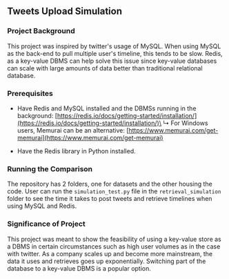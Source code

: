 ## Tweets Upload Simulation

### Project Background

This project was inspired by twitter's usage of MySQL. When using MySQL as the back-end to pull multiple user's timeline, this tends to be slow. 
Redis, as a key-value DBMS can help solve this issue since key-value databases can scale with large amounts of data better than traditional relational database. 

### Prerequisites

- Have Redis and MySQL installed and the DBMSs running in the background: [https://redis.io/docs/getting-started/installation/](https://redis.io/docs/getting-started/installation/)\
     ↳ For Windows users, Memurai can be an alternative: [https://www.memurai.com/get-memurai](https://www.memurai.com/get-memurai)

- Have the Redis library in Python installed.

### Running the Comparison

The repository has 2 folders, one for datasets and the other housing the code. User can run the ```simulation_test.py``` file in the ```retrieval_simulation``` folder 
to see the time it takes to post tweets and retrieve timelines when using MySQL and Redis. 

### Significance of Project

This project was meant to show the feasibility of using a key-value store as a DBMS in certain circumstances such as high user volumes as in the case with twitter. As 
a company scales up and become more mainstream, the data it uses and retrieves goes up exponentially. Switching part of the database to a key-value DBMS is a popular
option.

 
